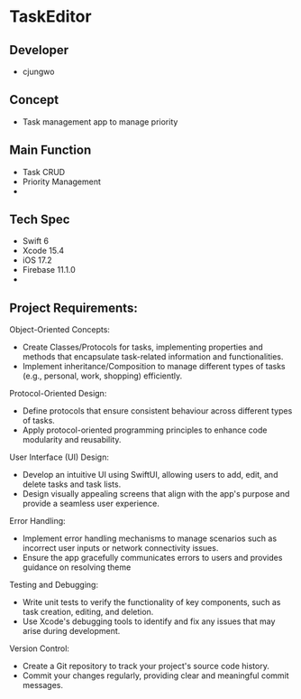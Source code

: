 # TaskEditor

## Developer
- cjungwo

## Concept
- Task management app to manage priority

## Main Function
- Task CRUD
- Priority Management 
- 

## Tech Spec
- Swift 6
- Xcode 15.4
- iOS 17.2
- Firebase 11.1.0
- 

## Project Requirements:

Object-Oriented Concepts:
   - Create Classes/Protocols for tasks, implementing properties and methods that encapsulate task-related information and functionalities.
   - Implement inheritance/Composition to manage different types of tasks (e.g., personal, work, shopping) efficiently.

Protocol-Oriented Design:
   - Define protocols that ensure consistent behaviour across different types of tasks.
   - Apply protocol-oriented programming principles to enhance code modularity and reusability.

User Interface (UI) Design:
   - Develop an intuitive UI using SwiftUI, allowing users to add, edit, and delete tasks and task lists.
   - Design visually appealing screens that align with the app's purpose and provide a seamless user experience.

Error Handling:
   - Implement error handling mechanisms to manage scenarios such as incorrect user inputs or network connectivity issues.
   - Ensure the app gracefully communicates errors to users and provides guidance on resolving theme

Testing and Debugging:
   - Write unit tests to verify the functionality of key components, such as task creation, editing, and deletion.
   - Use Xcode's debugging tools to identify and fix any issues that may arise during development.

Version Control:
   - Create a Git repository to track your project's source code history.
   - Commit your changes regularly, providing clear and meaningful commit messages.
